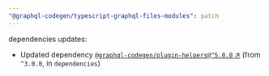 ```yaml
---
"@graphql-codegen/typescript-graphql-files-modules": patch
---
```

dependencies updates:
  - Updated dependency [`@graphql-codegen/plugin-helpers@^5.0.0` ↗︎](https://www.npmjs.com/package/@graphql-codegen/plugin-helpers/v/5.0.0) (from `^3.0.0`, in `dependencies`)
